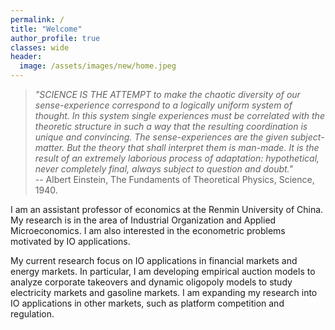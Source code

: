 ```yaml
---
permalink: /
title: "Welcome"
author_profile: true
classes: wide
header:
  image: /assets/images/new/home.jpeg
---
```


>_"SCIENCE IS THE ATTEMPT to make the chaotic diversity of our sense-experience correspond to a logically uniform system of thought. In this system single experiences must be correlated with the theoretic structure in such a way that the resulting coordination is unique and convincing. The sense-experiences are the given subject-matter. But the theory that shall interpret them is man-made. It is the result of an extremely laborious process of adaptation: hypothetical, never completely final, always subject to question and doubt."_  
>                                               -- Albert Einstein, The Fundaments of Theoretical Physics, Science, 1940.

I am an assistant professor of economics at the Renmin University of China. My research is in the area of Industrial Organization and Applied Microeconomics. I am also interested in the econometric problems motivated by IO applications.

My current research focus on IO applications in financial markets and energy markets. In particular, I am developing empirical auction models to analyze corporate takeovers and dynamic oligopoly models to study electricity markets and gasoline markets. I am expanding my research into IO applications in other markets, such as platform competition and regulation.

